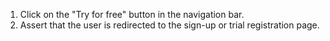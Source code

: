 1. Click on the "Try for free" button in the navigation bar.
2. Assert that the user is redirected to the sign-up or trial registration page.